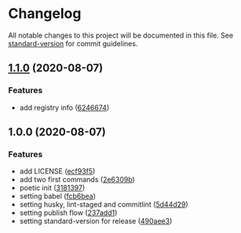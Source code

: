 # Changelog

All notable changes to this project will be documented in this file. See [standard-version](https://github.com/conventional-changelog/standard-version) for commit guidelines.

## [1.1.0](https://github.com/jesusgoku/node-cli-getting-started/compare/v1.0.0...v1.1.0) (2020-08-07)


### Features

* add registry info ([6246674](https://github.com/jesusgoku/node-cli-getting-started/commit/6246674f35a93aecd91f943b0d2e126e81b40e20))

## 1.0.0 (2020-08-07)


### Features

* add LICENSE ([ecf93f5](https://github.com/jesusgoku/node-cli-getting-started/commit/ecf93f5adfd2f558bdb4bfc04bda3ebcdb94108a))
* add two first commands ([2e6309b](https://github.com/jesusgoku/node-cli-getting-started/commit/2e6309bdf4f3c05608036182df6e01ca9d6c5a43))
* poetic init ([3181397](https://github.com/jesusgoku/node-cli-getting-started/commit/3181397c91ff7f44cb020be670490c3ff5b6400c))
* setting babel ([fcb6bea](https://github.com/jesusgoku/node-cli-getting-started/commit/fcb6bea694f7f2c1ec3d4a44e4a68a869fe6cf7e))
* setting husky, lint-staged and commitlint ([5d44d29](https://github.com/jesusgoku/node-cli-getting-started/commit/5d44d2985a60c357f1e51e576ce27556340948df))
* setting publish flow ([237add1](https://github.com/jesusgoku/node-cli-getting-started/commit/237add10e755052fa68d3a02d8fc4dbc416472c1))
* setting standard-version for release ([490aee3](https://github.com/jesusgoku/node-cli-getting-started/commit/490aee3fdd7dda76a25705973fb43e972f2ce4ea))
